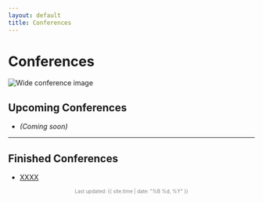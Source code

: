 ```yaml
---
layout: default
title: Conferences
---
```


# Conferences

![Wide conference image](./images/banner.jpg)

## Upcoming Conferences

- *(Coming soon)*

---

## Finished Conferences

- [XXXX](https://example.com)

<p style="font-size: 10px; text-align: center; color: gray;">
  Last updated: {{ site.time | date: "%B %d, %Y" }}
</p>
